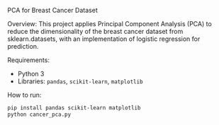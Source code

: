 PCA for Breast Cancer Dataset

Overview:
This project applies Principal Component Analysis (PCA) to reduce the dimensionality of the breast cancer dataset from sklearn.datasets, with an implementation of logistic regression for prediction.

Requirements:
- Python 3
- Libraries: `pandas`, `scikit-learn`, `matplotlib`

How to run:
```bash
pip install pandas scikit-learn matplotlib
python cancer_pca.py
